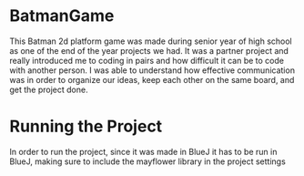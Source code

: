 # BatmanGame
 This Batman 2d platform game was made during senior year of high school as one of the end of the year projects we had. It was a partner project and really introduced me to coding in pairs and how difficult it can be to code with another person. I was able to understand how effective communication was in order to organize our ideas, keep each other on the same board, and get the project done.

# Running the Project
In order to run the project, since it was made in BlueJ it has to be run in BlueJ, making sure to include the mayflower library in the project settings

